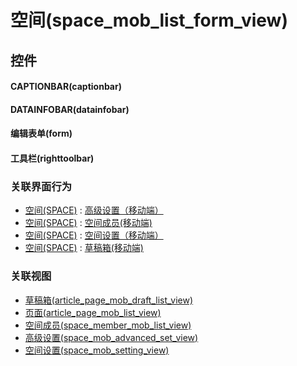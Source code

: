 # 空间(space_mob_list_form_view)  <!-- {docsify-ignore-all} -->



## 控件
#### CAPTIONBAR(captionbar)
#### DATAINFOBAR(datainfobar)
#### 编辑表单(form)
#### 工具栏(righttoolbar)


### 关联界面行为
  * [空间(SPACE)](module/Wiki/space) : [高级设置（移动端）](module/Wiki/space#界面行为)
  * [空间(SPACE)](module/Wiki/space) : [空间成员(移动端)](module/Wiki/space#界面行为)
  * [空间(SPACE)](module/Wiki/space) : [空间设置（移动端）](module/Wiki/space#界面行为)
  * [空间(SPACE)](module/Wiki/space) : [草稿箱(移动端)](module/Wiki/space#界面行为)

### 关联视图
  * [草稿箱(article_page_mob_draft_list_view)](app/view/article_page_mob_draft_list_view)
  * [页面(article_page_mob_list_view)](app/view/article_page_mob_list_view)
  * [空间成员(space_member_mob_list_view)](app/view/space_member_mob_list_view)
  * [高级设置(space_mob_advanced_set_view)](app/view/space_mob_advanced_set_view)
  * [空间设置(space_mob_setting_view)](app/view/space_mob_setting_view)

<script>
 const { createApp } = Vue
  createApp({
    data() {
      return {

      }
    }
  }).use(ElementPlus).mount('#app')
</script>